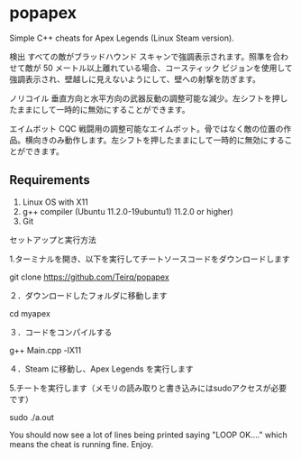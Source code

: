 # popapex
Simple C++ cheats for Apex Legends (Linux Steam version).

検出
すべての敵がブラッドハウンド スキャンで強調表示されます。照準を合わせて敵が 50 メートル以上離れている場合、コースティック ビジョンを使用して強調表示され、壁越しに見えないようにして、壁への射撃を防ぎます。

ノリコイル
垂直方向と水平方向の武器反動の調整可能な減少。左シフトを押したままにして一時的に無効にすることができます。

エイムボット
CQC 戦闘用の調整可能なエイムボット。骨ではなく敵の位置の作品。横向きのみ動作します。左シフトを押したままにして一時的に無効にすることができます。

## Requirements
1. Linux OS with X11
2. g++ compiler (Ubuntu 11.2.0-19ubuntu1) 11.2.0 or higher)
3. Git

セットアップと実行方法

1.ターミナルを開き、以下を実行してチートソースコードをダウンロードします

git clone https://github.com/Teirq/popapex


２．ダウンロードしたフォルダに移動します

cd myapex


３．コードをコンパイルする

g++ Main.cpp -lX11


４．Steam に移動し、Apex Legends を実行します

5.チートを実行します（メモリの読み取りと書き込みにはsudoアクセスが必要です）

sudo ./a.out

You should now see a lot of lines being printed saying "LOOP OK...." which means the cheat is running fine. Enjoy.













